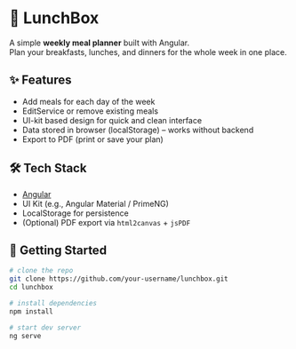 # 🍱 LunchBox

A simple **weekly meal planner** built with Angular.  
Plan your breakfasts, lunches, and dinners for the whole week in one place.

## ✨ Features

- Add meals for each day of the week
- EditService or remove existing meals
- UI-kit based design for quick and clean interface
- Data stored in browser (localStorage) – works without backend
- Export to PDF (print or save your plan)

## 🛠️ Tech Stack

- [Angular](https://angular.io/)
- UI Kit (e.g., Angular Material / PrimeNG)
- LocalStorage for persistence
- (Optional) PDF export via `html2canvas` + `jsPDF`

## 🚀 Getting Started

```bash
# clone the repo
git clone https://github.com/your-username/lunchbox.git
cd lunchbox

# install dependencies
npm install

# start dev server
ng serve
```
